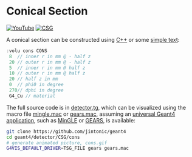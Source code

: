# Conical Section
[![YouTube](https://img.shields.io/badge/You-Tube-red?style=flat)](https://youtube.com/shorts/tKe92R8hP9c)
[![CSG](https://img.shields.io/badge/CSG-Solids-blue?style=flat)](..)

A conical section can be constructed using [C++][] or some [simple text](../..):

```cpp
:volu cons CONS
 8  // inner r in mm @ - half z
 20 // outer r in mm @ - half z
 5  // inner r in mm @ half z
 10 // outer r in mm @ half z
 20 // half z in mm
 0  // phi0 in degree
 270// dphi in degree
 G4_Cu // material
```

The full source code is in [detector.tg][], which can be visualized using the macro file [mingle.mac][] or [gears.mac][], assuming an [universal Geant4 application][], such as [MinGLE][] or [GEARS][], is available:

```sh
git clone https://github.com/jintonic/geant4
cd geant4/detector/CSG/cons
# generate animated picture, cons.gif
G4VIS_DEFAULT_DRIVER=TSG_FILE gears gears.mac
```

[C++]: https://geant4-userdoc.web.cern.ch/UsersGuides/ForApplicationDeveloper/html/Detector/Geometry/geomSolids.html#constructed-solid-geometry-csg-solids
[detector.tg]: https://github.com/jintonic/geant4/blob/main/detector/CSG/cons/detector.tg
[mingle.mac]: https://github.com/jintonic/geant4/blob/main/detector/CSG/cons/mingle.mac
[gears.mac]: https://github.com/jintonic/geant4/blob/main/detector/CSG/cons/gears.mac
[universal Geant4 application]: https://youtu.be/3g9CkyBS31o
[MinGLE]: https://github.com/jintonic/mingle
[GEARS]: https://github.com/jintonic/gears
